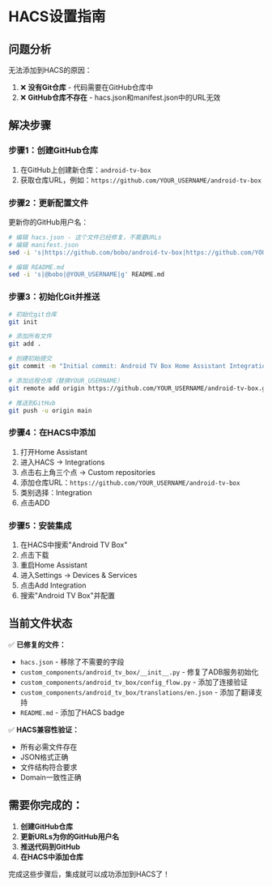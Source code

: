 # HACS设置指南

## 问题分析

无法添加到HACS的原因：
1. ❌ **没有Git仓库** - 代码需要在GitHub仓库中
2. ❌ **GitHub仓库不存在** - hacs.json和manifest.json中的URL无效

## 解决步骤

### 步骤1：创建GitHub仓库

1. 在GitHub上创建新仓库：`android-tv-box`
2. 获取仓库URL，例如：`https://github.com/YOUR_USERNAME/android-tv-box`

### 步骤2：更新配置文件

更新你的GitHub用户名：

```bash
# 编辑 hacs.json - 这个文件已经修复，不需要URLs
# 编辑 manifest.json
sed -i 's|https://github.com/bobo/android-tv-box|https://github.com/YOUR_USERNAME/android-tv-box|g' custom_components/android_tv_box/manifest.json

# 编辑 README.md
sed -i 's|@bobo|@YOUR_USERNAME|g' README.md
```

### 步骤3：初始化Git并推送

```bash
# 初始化git仓库
git init

# 添加所有文件
git add .

# 创建初始提交
git commit -m "Initial commit: Android TV Box Home Assistant Integration"

# 添加远程仓库（替换YOUR_USERNAME）
git remote add origin https://github.com/YOUR_USERNAME/android-tv-box.git

# 推送到GitHub
git push -u origin main
```

### 步骤4：在HACS中添加

1. 打开Home Assistant
2. 进入HACS → Integrations
3. 点击右上角三个点 → Custom repositories
4. 添加仓库URL：`https://github.com/YOUR_USERNAME/android-tv-box`
5. 类别选择：Integration
6. 点击ADD

### 步骤5：安装集成

1. 在HACS中搜索"Android TV Box"
2. 点击下载
3. 重启Home Assistant
4. 进入Settings → Devices & Services
5. 点击Add Integration
6. 搜索"Android TV Box"并配置

## 当前文件状态

✅ **已修复的文件：**
- `hacs.json` - 移除了不需要的字段
- `custom_components/android_tv_box/__init__.py` - 修复了ADB服务初始化
- `custom_components/android_tv_box/config_flow.py` - 添加了连接验证
- `custom_components/android_tv_box/translations/en.json` - 添加了翻译支持
- `README.md` - 添加了HACS badge

✅ **HACS兼容性验证：**
- 所有必需文件存在
- JSON格式正确
- 文件结构符合要求
- Domain一致性正确

## 需要你完成的：

1. **创建GitHub仓库**
2. **更新URLs为你的GitHub用户名**
3. **推送代码到GitHub**
4. **在HACS中添加仓库**

完成这些步骤后，集成就可以成功添加到HACS了！